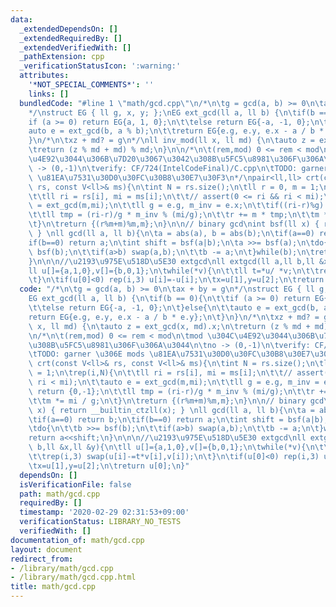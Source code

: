 ```yaml
---
data:
  _extendedDependsOn: []
  _extendedRequiredBy: []
  _extendedVerifiedWith: []
  _pathExtension: cpp
  _verificationStatusIcon: ':warning:'
  attributes:
    '*NOT_SPECIAL_COMMENTS*': ''
    links: []
  bundledCode: "#line 1 \"math/gcd.cpp\"\n/*\n\tg = gcd(a, b) >= 0\n\tax + by = g\n\
    */\nstruct EG { ll g, x, y; };\nEG ext_gcd(ll a, ll b) {\n\tif(b == 0){\n\t\t\
    if (a >= 0) return EG{a, 1, 0};\n\t\telse return EG{-a, -1, 0};\n\t}else{\n\t\t\
    auto e = ext_gcd(b, a % b);\n\t\treturn EG{e.g, e.y, e.x - a / b * e.y};\n\t}\n\
    }\n/*\n\txz + md? = g\n*/\nll inv_mod(ll x, ll md) {\n\tauto z = ext_gcd(x, md).x;\n\
    \treturn (z % md + md) % md;\n}\n\n/*\n\t(rem,mod) 0 <= rem < mod\n\tmod \u304C\
    \u4E92\u3044\u306B\u7D20\u3067\u3042\u308B\u5FC5\u8981\u306F\u306A\u3044\n\tno\
    \ -> (0,-1)\n\tverify: CF/724(IntelCodeFinal)/C.cpp\n\tTODO: garner \u306E mods\
    \ \u81EA\u7531\u30D0\u30FC\u30B8\u30E7\u30F3\n*/\npair<ll,ll> crt(const V<ll>&\
    \ rs, const V<ll>& ms){\n\tint N = rs.size();\n\tll r = 0, m = 1;\n\trep(i,N){\n\
    \t\tll ri = rs[i], mi = ms[i];\n\t\t// assert(0 <= ri && ri < mi);\n\t\tauto e\
    \ = ext_gcd(m,mi);\n\t\tll g = e.g, m_inv = e.x;\n\t\tif((ri-r)%g) return {0,-1};\n\
    \t\tll tmp = (ri-r)/g * m_inv % (mi/g);\n\t\tr += m * tmp;\n\t\tm *= mi / g;\n\
    \t}\n\treturn {(r%m+m)%m,m};\n}\n\n// binary gcd\nint bsf(ll x) { return __builtin_ctzll(x);\
    \ } \nll gcd(ll a, ll b){\n\ta = abs(a), b = abs(b);\n\tif(a==0) return b;\n\t\
    if(b==0) return a;\n\tint shift = bsf(a|b);\n\ta >>= bsf(a);\n\tdo{\n\t\tb >>=\
    \ bsf(b);\n\t\tif(a>b) swap(a,b);\n\t\tb -= a;\n\t}while(b);\n\treturn a<<shift;\n\
    }\n\n\n//\u2193\u975E\u518D\u5E30 extgcd\nll extgcd(ll a,ll b,ll &x,ll &y){\n\t\
    ll u[]={a,1,0},v[]={b,0,1};\n\twhile(*v){\n\t\tll t=*u/ *v;\n\t\trep(i,3) swap(u[i]-=t*v[i],v[i]);\n\
    \t}\n\tif(u[0]<0) rep(i,3) u[i]=-u[i];\n\tx=u[1],y=u[2];\n\treturn u[0];\n}\n"
  code: "/*\n\tg = gcd(a, b) >= 0\n\tax + by = g\n*/\nstruct EG { ll g, x, y; };\n\
    EG ext_gcd(ll a, ll b) {\n\tif(b == 0){\n\t\tif (a >= 0) return EG{a, 1, 0};\n\
    \t\telse return EG{-a, -1, 0};\n\t}else{\n\t\tauto e = ext_gcd(b, a % b);\n\t\t\
    return EG{e.g, e.y, e.x - a / b * e.y};\n\t}\n}\n/*\n\txz + md? = g\n*/\nll inv_mod(ll\
    \ x, ll md) {\n\tauto z = ext_gcd(x, md).x;\n\treturn (z % md + md) % md;\n}\n\
    \n/*\n\t(rem,mod) 0 <= rem < mod\n\tmod \u304C\u4E92\u3044\u306B\u7D20\u3067\u3042\
    \u308B\u5FC5\u8981\u306F\u306A\u3044\n\tno -> (0,-1)\n\tverify: CF/724(IntelCodeFinal)/C.cpp\n\
    \tTODO: garner \u306E mods \u81EA\u7531\u30D0\u30FC\u30B8\u30E7\u30F3\n*/\npair<ll,ll>\
    \ crt(const V<ll>& rs, const V<ll>& ms){\n\tint N = rs.size();\n\tll r = 0, m\
    \ = 1;\n\trep(i,N){\n\t\tll ri = rs[i], mi = ms[i];\n\t\t// assert(0 <= ri &&\
    \ ri < mi);\n\t\tauto e = ext_gcd(m,mi);\n\t\tll g = e.g, m_inv = e.x;\n\t\tif((ri-r)%g)\
    \ return {0,-1};\n\t\tll tmp = (ri-r)/g * m_inv % (mi/g);\n\t\tr += m * tmp;\n\
    \t\tm *= mi / g;\n\t}\n\treturn {(r%m+m)%m,m};\n}\n\n// binary gcd\nint bsf(ll\
    \ x) { return __builtin_ctzll(x); } \nll gcd(ll a, ll b){\n\ta = abs(a), b = abs(b);\n\
    \tif(a==0) return b;\n\tif(b==0) return a;\n\tint shift = bsf(a|b);\n\ta >>= bsf(a);\n\
    \tdo{\n\t\tb >>= bsf(b);\n\t\tif(a>b) swap(a,b);\n\t\tb -= a;\n\t}while(b);\n\t\
    return a<<shift;\n}\n\n\n//\u2193\u975E\u518D\u5E30 extgcd\nll extgcd(ll a,ll\
    \ b,ll &x,ll &y){\n\tll u[]={a,1,0},v[]={b,0,1};\n\twhile(*v){\n\t\tll t=*u/ *v;\n\
    \t\trep(i,3) swap(u[i]-=t*v[i],v[i]);\n\t}\n\tif(u[0]<0) rep(i,3) u[i]=-u[i];\n\
    \tx=u[1],y=u[2];\n\treturn u[0];\n}"
  dependsOn: []
  isVerificationFile: false
  path: math/gcd.cpp
  requiredBy: []
  timestamp: '2020-02-29 02:31:53+09:00'
  verificationStatus: LIBRARY_NO_TESTS
  verifiedWith: []
documentation_of: math/gcd.cpp
layout: document
redirect_from:
- /library/math/gcd.cpp
- /library/math/gcd.cpp.html
title: math/gcd.cpp
---
```

